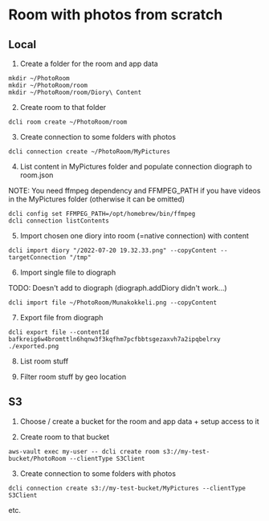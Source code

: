 # Room with photos from scratch

## Local

1. Create a folder for the room and app data

```
mkdir ~/PhotoRoom
mkdir ~/PhotoRoom/room
mkdir ~/PhotoRoom/room/Diory\ Content
```

2. Create room to that folder

```
dcli room create ~/PhotoRoom/room
```

3. Create connection to some folders with photos

```
dcli connection create ~/PhotoRoom/MyPictures
```

4. List content in MyPictures folder and populate connection diograph to room.json

NOTE: You need ffmpeg dependency and FFMPEG_PATH if you have videos in the MyPictures folder (otherwise it can be omitted)

```
dcli config set FFMPEG_PATH=/opt/homebrew/bin/ffmpeg 
dcli connection listContents
```

5. Import chosen one diory into room (=native connection) with content

```
dcli import diory "/2022-07-20 19.32.33.png" --copyContent --targetConnection "/tmp"
```

6. Import single file to diograph

TODO: Doesn't add to diograph (diograph.addDiory didn't work...)

```
dcli import file ~/PhotoRoom/Munakokkeli.png --copyContent
```

7. Export file from diograph

```
dcli export file --contentId bafkreig6w4bromttln6hqnw3f3kqfhm7pcfbbtsgezaxvh7a2ipqbelrxy ./exported.png
```

8.  List room stuff

9. Filter room stuff by geo location

## S3

1. Choose / create a bucket for the room and app data + setup access to it

2. Create room to that bucket

```
aws-vault exec my-user -- dcli create room s3://my-test-bucket/PhotoRoom --clientType S3Client
```

3. Create connection to some folders with photos

```
dcli connection create s3://my-test-bucket/MyPictures --clientType S3Client
```

etc.
